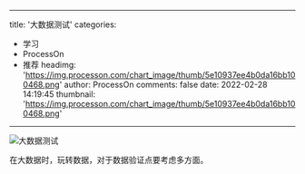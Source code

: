 
---
title: '大数据测试'
categories: 
 - 学习
 - ProcessOn
 - 推荐
headimg: 'https://img.processon.com/chart_image/thumb/5e10937ee4b0da16bb100468.png'
author: ProcessOn
comments: false
date: 2022-02-28 14:19:45
thumbnail: 'https://img.processon.com/chart_image/thumb/5e10937ee4b0da16bb100468.png'
---

<div>   
<img class="thumb" alt="大数据测试" src="https://img.processon.com/chart_image/thumb/5e10937ee4b0da16bb100468.png" referrerpolicy="no-referrer">
<p>在大数据时，玩转数据，对于数据验证点要考虑多方面。</p>  
</div>
            